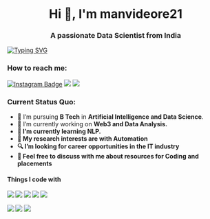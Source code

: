 <h1 align="center">Hi 👋, I'm manvideore21</h1>
<h3 align="center">A passionate Data Scientist from India</h3>

[![Typing SVG](https://readme-typing-svg.herokuapp.com?vCenter=true&width=500&lines=Artificial+Intelligence;Data+Science)](https://git.io/typing-svg)

### How to reach me: 
[![Instagram Badge](https://img.shields.io/badge/Instagram-E4405F?style=for-the-badge&logo=instagram&logoColor=white)](https://www.instagram.com/_manvideore_/)
<a href="mailto: manvideore2002@gmail.com">
<img src="https://img.shields.io/badge/-manvideore2002@gmail.com-7B83EB?&style=for-the-badge&logo=Microsoft-outlook&logoColor=white" ></a> <a href="https://www.linkedin.com/in/manvi-deore-119112212/">
<img src="https://img.shields.io/badge/Manvi-%230077B5.svg?&style=for-the-badge&logo=linkedin&logoColor=white" ></a> 




### Current Status Quo:

- 💼 I’m pursuing <strong>B Tech</strong> in <strong> Artificial Intelligence and Data Science</strong>.
- 🔭 I’m currently working on <strong>Web3 and <strong>Data Analysis</strong>.
- 🌱 I’m currently learning <strong>NLP</strong>.
- 🤔 My research interests are with <strong>Automation</strong>
- 🔍 I’m looking for career opportunities in the <strong>IT</strong> industry
- 💬 Feel free to discuss with me about <strong> resources for Coding and placements</strong>




#### Things I code with
<img src="https://img.shields.io/badge/c++%20-%2300599C.svg?&style=for-the-badge&logo=c%2B%2B&logoColor=white"> <img src="https://img.shields.io/badge/python%20-%2314354C.svg?&style=for-the-badge&logo=python&logoColor=white"> <img src="https://img.shields.io/badge/javascript%20-%23323330.svg?&style=for-the-badge&logo=javascript&logoColor=%23F7DF1E"> <img src="https://img.shields.io/badge/git%20-%23F05032.svg?&style=for-the-badge&logo=git&logoColor=white"/>   <img src="http://img.shields.io/badge/-VS%20Code-000000?style=for-the-badge&logo=Visual-studio-code&logoColor=blue"> 

<img src="https://img.shields.io/badge/Machine+Learning%20-%23777BB4.svg?&style=for-the-badge&logo&logoColor=white">
<img src="https://img.shields.io/badge/Deeep+Learning%20-%23E00033.svg?&style=for-the-badge&logo=ether&logoColor=white"/>
<img src="https://img.shields.io/badge/NLP%20-%2300599C.svg?&style=for-the-badge&logo=c%2B%2B&logoColor=white">


 



